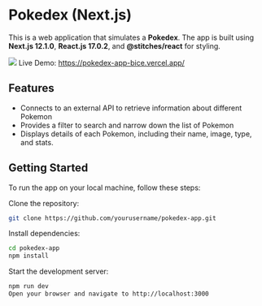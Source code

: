 # Pokedex (Next.js)

This is a web application that simulates a **Pokedex**.
The app is built using **Next.js 12.1.0**, **React.js 17.0.2**, and **@stitches/react** for styling.

![](https://i.imgur.com/awTwwAE.png)
Live Demo: https://pokedex-app-bice.vercel.app/

## Features
- Connects to an external API to retrieve information about different Pokemon
- Provides a filter to search and narrow down the list of Pokemon
- Displays details of each Pokemon, including their name, image, type, and stats.

## Getting Started
To run the app on your local machine, follow these steps:

Clone the repository:
```bash
git clone https://github.com/yourusername/pokedex-app.git
```

Install dependencies:
```bash
cd pokedex-app
npm install
```
Start the development server:
```bash
npm run dev
Open your browser and navigate to http://localhost:3000

```
